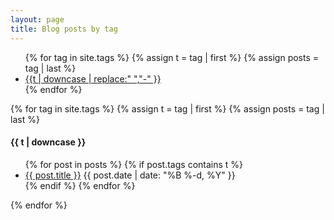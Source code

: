 ```yaml
---
layout: page
title: Blog posts by tag 
---
```


<ul class="tags">
{% for tag in site.tags %}
  {% assign t = tag | first %}
  {% assign posts = tag | last %}
  <li><a href="/tags.html#{{t | downcase | replace:" ","-" }}">{{t | downcase | replace:" ","-" }}</a></li>
{% endfor %}
</ul>

{% for tag in site.tags %}
  {% assign t = tag | first %}
  {% assign posts = tag | last %}



<h4 id="{{t | downcase | replace:" ","-" }}">{{ t | downcase }}</h4>


<ul>
{% for post in posts %}
  {% if post.tags contains t %}
  <li>
    <a href="{{ post.url }}">{{ post.title }}</a>
    <span class="date">{{ post.date | date: "%B %-d, %Y"  }}</span>
  </li>
  {% endif %}
{% endfor %}
</ul>
{% endfor %}